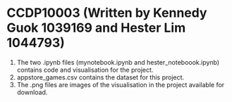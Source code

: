 # CCDP10003 (Written by Kennedy Guok 1039169 and Hester Lim 1044793)
1. The two .ipynb files (mynotebook.ipynb and hester_noteboook.ipynb) contains code and visualisation for the project.
2. appstore_games.csv contains the dataset for this project.
3. The .png files are images of the visualisation in the project available for download.